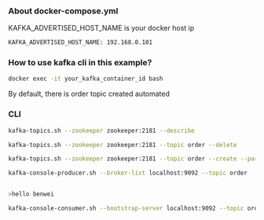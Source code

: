 
### About docker-compose.yml

KAFKA_ADVERTISED_HOST_NAME is your docker host ip

```bash
KAFKA_ADVERTISED_HOST_NAME: 192.168.0.101
```

### How to use kafka cli in this example?

```bash
docker exec -it your_kafka_container_id bash
```

By default, there is order topic created automated

### CLI

 ```bash
kafka-topics.sh --zookeeper zookeeper:2181 --describe
```

```bash
kafka-topics.sh --zookeeper zookeeper:2181 --topic order --delete
```

```bash
kafka-topics.sh --zookeeper zookeeper:2181 --topic order --create --partitions 3 --replication-factor 1
```

```bash
kafka-console-producer.sh --broker-list localhost:9092 --topic order


>hello benwei

```

```bash
kafka-console-consumer.sh --bootstrap-server localhost:9092 --topic order --from-beginning
```